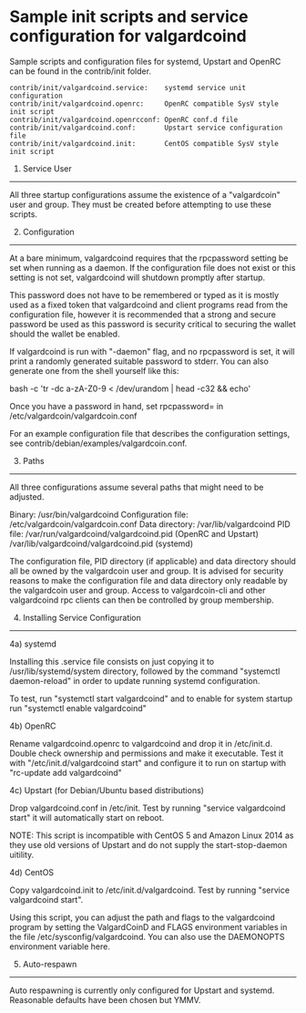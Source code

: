 Sample init scripts and service configuration for valgardcoind
==========================================================

Sample scripts and configuration files for systemd, Upstart and OpenRC
can be found in the contrib/init folder.

    contrib/init/valgardcoind.service:    systemd service unit configuration
    contrib/init/valgardcoind.openrc:     OpenRC compatible SysV style init script
    contrib/init/valgardcoind.openrcconf: OpenRC conf.d file
    contrib/init/valgardcoind.conf:       Upstart service configuration file
    contrib/init/valgardcoind.init:       CentOS compatible SysV style init script

1. Service User
---------------------------------

All three startup configurations assume the existence of a "valgardcoin" user
and group.  They must be created before attempting to use these scripts.

2. Configuration
---------------------------------

At a bare minimum, valgardcoind requires that the rpcpassword setting be set
when running as a daemon.  If the configuration file does not exist or this
setting is not set, valgardcoind will shutdown promptly after startup.

This password does not have to be remembered or typed as it is mostly used
as a fixed token that valgardcoind and client programs read from the configuration
file, however it is recommended that a strong and secure password be used
as this password is security critical to securing the wallet should the
wallet be enabled.

If valgardcoind is run with "-daemon" flag, and no rpcpassword is set, it will
print a randomly generated suitable password to stderr.  You can also
generate one from the shell yourself like this:

bash -c 'tr -dc a-zA-Z0-9 < /dev/urandom | head -c32 && echo'

Once you have a password in hand, set rpcpassword= in /etc/valgardcoin/valgardcoin.conf

For an example configuration file that describes the configuration settings,
see contrib/debian/examples/valgardcoin.conf.

3. Paths
---------------------------------

All three configurations assume several paths that might need to be adjusted.

Binary:              /usr/bin/valgardcoind
Configuration file:  /etc/valgardcoin/valgardcoin.conf
Data directory:      /var/lib/valgardcoind
PID file:            /var/run/valgardcoind/valgardcoind.pid (OpenRC and Upstart)
                     /var/lib/valgardcoind/valgardcoind.pid (systemd)

The configuration file, PID directory (if applicable) and data directory
should all be owned by the valgardcoin user and group.  It is advised for security
reasons to make the configuration file and data directory only readable by the
valgardcoin user and group.  Access to valgardcoin-cli and other valgardcoind rpc clients
can then be controlled by group membership.

4. Installing Service Configuration
-----------------------------------

4a) systemd

Installing this .service file consists on just copying it to
/usr/lib/systemd/system directory, followed by the command
"systemctl daemon-reload" in order to update running systemd configuration.

To test, run "systemctl start valgardcoind" and to enable for system startup run
"systemctl enable valgardcoind"

4b) OpenRC

Rename valgardcoind.openrc to valgardcoind and drop it in /etc/init.d.  Double
check ownership and permissions and make it executable.  Test it with
"/etc/init.d/valgardcoind start" and configure it to run on startup with
"rc-update add valgardcoind"

4c) Upstart (for Debian/Ubuntu based distributions)

Drop valgardcoind.conf in /etc/init.  Test by running "service valgardcoind start"
it will automatically start on reboot.

NOTE: This script is incompatible with CentOS 5 and Amazon Linux 2014 as they
use old versions of Upstart and do not supply the start-stop-daemon uitility.

4d) CentOS

Copy valgardcoind.init to /etc/init.d/valgardcoind. Test by running "service valgardcoind start".

Using this script, you can adjust the path and flags to the valgardcoind program by
setting the ValgardCoinD and FLAGS environment variables in the file
/etc/sysconfig/valgardcoind. You can also use the DAEMONOPTS environment variable here.

5. Auto-respawn
-----------------------------------

Auto respawning is currently only configured for Upstart and systemd.
Reasonable defaults have been chosen but YMMV.
